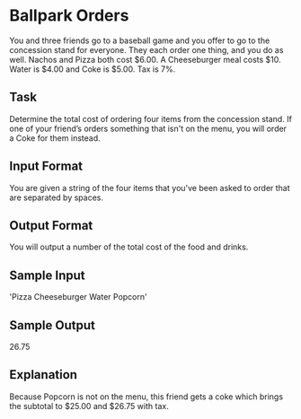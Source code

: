 # Ballpark Orders

You and three friends go to a baseball game and you offer to go to the concession stand for everyone. They each order one thing, and you do as well. Nachos and Pizza both cost $6.00. A Cheeseburger meal costs $10. Water is $4.00 and Coke is $5.00. Tax is 7%.

## Task

Determine the total cost of ordering four items from the concession stand. If one of your friend’s orders something that isn't on the menu, you will order a Coke for them instead.

## Input Format

You are given a string of the four items that you've been asked to order that are separated by spaces.

## Output Format

You will output a number of the total cost of the food and drinks.

## Sample Input

'Pizza Cheeseburger Water Popcorn'

## Sample Output

26.75

## Explanation

Because Popcorn is not on the menu, this friend gets a coke which brings the subtotal to $25.00 and $26.75 with tax.
